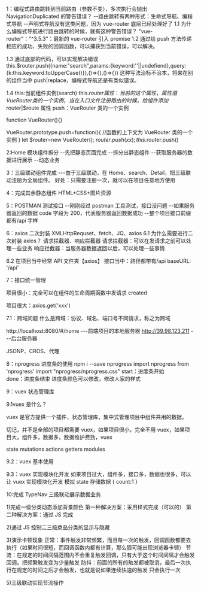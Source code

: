 1：编程式路由跳转到当前路由（参数不变），多次执行会抛出 NavigationDuplicated 的警告错误？
--路由跳转有两种形式：生命式导航、编程式导航
--声明式导航没有这类问题，因为 vue-router 底层已经处理好了
1.1 为什么编程式导航进行路由跳转的时候，就有这种警告错误？
"vue-router"："^3.5.3"：最新的 vue-router 引入 promise
1.2 通过给 push 方法传递相应的成功、失败的回调函数，可以捕获到当前错误，可以解决。

1.3 通过底部的代码，可以实现解决错误
this.$router.push({name:"search",params:{keyword:''||undefiend},query:{k:this.keyword.toUpperCase()}},()=>{},()=>{})
这种写法治标不治本，将来在别的组件当中 push|replace，编程式导航还是有类似错误。

1.4
this:当前组件实例(search)
this.$router属性：当前的这个属性，属性值VueRouter类的一个实例，当在入口文件注册路由的时候，给组件添加$router|$route 属性
push：VueRouter 类的一个实例

function VueRouter(){}

VueRouter.prototype.push=function(){
//函数的上下文为 VueRouter 类的一个实例
}
let $router=new VueRouter();
$router.push(xx);
this.$router.push()

2:Home 模块组件拆分
--先把静态页面完成
--拆分出静态组件
--获取服务器的数据进行展示
--动态业务

3：三级联动组件完成
---由于三级联动，在 Home、search、Detail，把三级联动注册为全局组件。
好处：只需要注册一次，就可以在项目任意地方使用

4：完成其余静态组件
HTML+CSS+图片资源

5：POSTMAN 测试接口
--刚刚经过 postman 工具测试，接口没问题
--如果服务器返回的数据 code 字段为 200，代表服务器返回数据成功
--整个项目接口前缀都有/api 字样

6：axios 二次封装
XMLHttpRequset、fetch、JQ、axios
6.1 为什么需要进行二次封装 axios？
请求拦截器、响应拦截器
请求拦截器：可以在发请求之前可以处理一些业务
响应拦截器：当服务器数据返回以后，可以处理一些事情

6.2 在项目当中经常 API 文件夹【axios】
接口当中：路径都带有/api
baseURL: '/api'

7：接口统一管理

项目很小：完全可以在组件的生命周期函数中发请求 created

项目很大：axios.get('xxx')

7.1：跨域问题
什么是跨域：协议、域名、端口号不同请求，称之为跨域

http://localhost:8080/#/home ---前端项目的本地服务器
http://39.98.123.211 ---后台服务器

JSONP、CROS、代理

8：nprogress 进度条的使用 npm i --save nprogress
import nprogress from 'nprogress'
import "nprogress/nprogress.css"
start：进度条开始  
done：进度条结束
进度条颜色可以修改，修改人家的样式

9：vuex 状态管理库

9.1vuex 是什么？

vuex 是官方提供一个插件，状态管理库，集中式管理项目中组件共用的数据。

切记，并不是全部的项目都需要 vuex，如果项目很小，完全不用 vuex，如果项目大，组件多，数据多，数据维护费劲，vuex

state
mutations
actions
getters
modules

9.2：vuex 基本使用

9.3：vuex 实现模块化开发
如果项目过大，组件多，接口多，数据也很多，可以让 vuex 实现模块化开发
模拟 state 存储数据
{
count:1
}

10:完成 TypeNav 三级联动展示数据业务

1)完成一级分类动态添加背景颜色
第一种解决方案：采用样式完成（可以的）
第二种解决方案：通过 JS 完成

2)通过 JS 控制二三级商品分类的显示与隐藏

3)演示卡顿现象
正常：事件触发非常频繁，而且每一次的触发，回调函数都要去执行（如果时间很短，而回调函数内都有计算，那么狠可能出现浏览器卡顿）
节流：在规定的时间间隔范围内不会重复触发回调，只有大于这个时间间隔才会触发回调，把频繁触发变为少量触发
防抖：前面的所有的触发都被取消，最后一次执行在规定的时间之后才会触发，也就是说如果连续快速的触发 只会执行一次

5)三级联动实现节流操作
